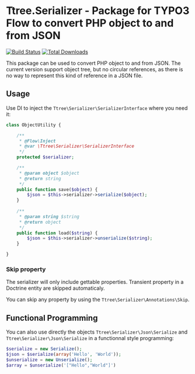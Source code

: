 # Ttree.Serializer - Package for TYPO3 Flow to convert PHP object to and from JSON

[![Build Status](https://travis-ci.org/ttreeagency/Ttree.Serializer.png?branch=master)](https://travis-ci.org/ttreeagency/Ttree.Serializer) [![Total Downloads](https://poser.pugx.org/ttree/serializer/downloads.png)](https://packagist.org/packages/ttree/serializer)

This package can be used to convert PHP object to and from JSON. The current version support object tree, but no 
circular references, as there is no way to represent this kind of reference in a JSON file.

## Usage

Use DI to inject the ``Ttree\Serializer\SerializerInterface`` where you need it:

```php
class ObjectUtility {

	/**
	 * @Flow\Inject
	 * @var \Ttree\Serializer\SerializerInterface
	 */
	protected $serializer;

	/**
	 * @param object $object
	 * @return string
	 */
	public function save($object) {
		$json = $this->serializer->serialize($object);
	}
	
	/**
	 * @param string $string
	 * @return object
	 */
	public function load($string) {
		$json = $this->serializer->unserialize($string);
	}

}
```

### Skip property

The serializer will only include gettable properties. Transient property in a Doctrine entity are skipped automaticaly.

You can skip any property by using the ``Ttree\Serializer\Annotations\Skip``.

## Functional Programming

You can also use directly the objects ``Ttree\Serializer\Json\Serialize`` and ``Ttree\Serializer\Json\Serialize`` in a
functionnal style programming:

```php
$serialize = new Serialize();
$json = $serialize(array('Hello', 'World'));
$unserialize = new Unserialize();
$array = $unserialize('["Hello","World"]')
```
